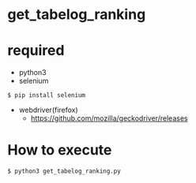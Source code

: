 # get_tabelog_ranking

# required
- python3
- selenium
```
$ pip install selenium
```
- webdriver(firefox)
  - https://github.com/mozilla/geckodriver/releases

# How to execute
```
$ python3 get_tabelog_ranking.py
```
